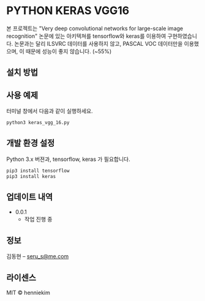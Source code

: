# PYTHON KERAS VGG16 

본 프로젝트는 "Very deep convolutional networks for large-scale image recognition" 논문에 있는 아키텍쳐를 tensorflow와 keras를 이용하여 구현하였습니다.
논문과는 달리 ILSVRC 데이터를 사용하지 않고, PASCAL VOC 데이터만을 이용했으며, 이 때문에 성능이 좋지 않습니다. (~55%)
## 설치 방법
 
## 사용 예제
터미널 창에서 다음과 같이 실행하세요.
```sh
python3 keras_vgg_16.py
```
## 개발 환경 설정
Python 3.x 버젼과, tensorflow, keras 가 필요합니다.
```sh
pip3 install tensorflow
pip3 install keras
```
 
## 업데이트 내역

* 0.0.1
    * 작업 진행 중
 
## 정보

김동현 – seru_s@me.com

## 라이센스

MIT © henniekim

<!-- Markdown link & img dfn's -->
[npm-image]: https://img.shields.io/npm/v/datadog-metrics.svg?style=flat-square
[npm-url]: https://npmjs.org/package/datadog-metrics
[npm-downloads]: https://img.shields.io/npm/dm/datadog-metrics.svg?style=flat-square
[travis-image]: https://img.shields.io/travis/dbader/node-datadog-metrics/master.svg?style=flat-square
[travis-url]: https://travis-ci.org/dbader/node-datadog-metrics
[wiki]: https://github.com/yourname/yourproject/wiki

